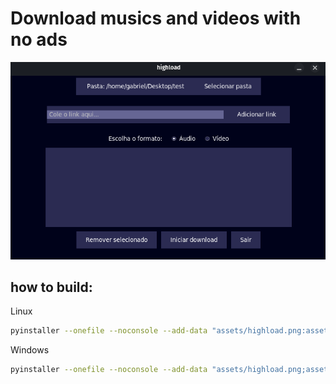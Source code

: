 # Download musics and videos with no ads

![alt text](assets/image.png)

## how to build:

Linux
```bash
pyinstaller --onefile --noconsole --add-data "assets/highload.png:assets" view/main.py
```

Windows
```bash
pyinstaller --onefile --noconsole --add-data "assets/highload.png;assets" view/main.py
```
